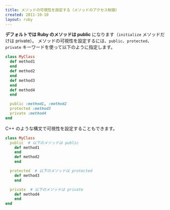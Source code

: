 ```yaml
---
title: メソッドの可視性を設定する（メソッドのアクセス制御）
created: 2011-10-10
layout: ruby
---
```


**デフォルトでは Ruby のメソッドは public** になります（`initialize` メソッドだけは private）。
メソッドの可視性を設定するには、`public`、`protected`、`private` キーワードを使って以下のように指定します。

```ruby
class MyClass
  def method1
  end
  def method2
  end
  def method3
  end
  def method4
  end

  public :method1, :method2
  protected :method3
  private :method4
end
```

C++ のような構文で可視性を設定することもできます。

```ruby
class MyClass
  public  # 以下のメソッドは public
    def method1
    end
    def method2
    end

  protected  # 以下のメソッドは protected
    def method3
    end

  private  # 以下のメソッドは private
    def method4
    end
end
```

